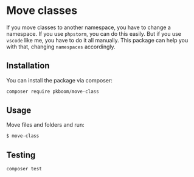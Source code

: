# Move classes

If you move classes to another namespace, you have to change a namespace. If you use `phpstorm`, you can do this easily. But if you use `vscode` like me, you have to do it all manually. This package can help you with that, changing `namespaces` accordingly.

## Installation

You can install the package via composer:

```bash
composer require pkboom/move-class
```

## Usage

Move files and folders and run:

```bash
$ move-class
```

## Testing

```bash
composer test
```
